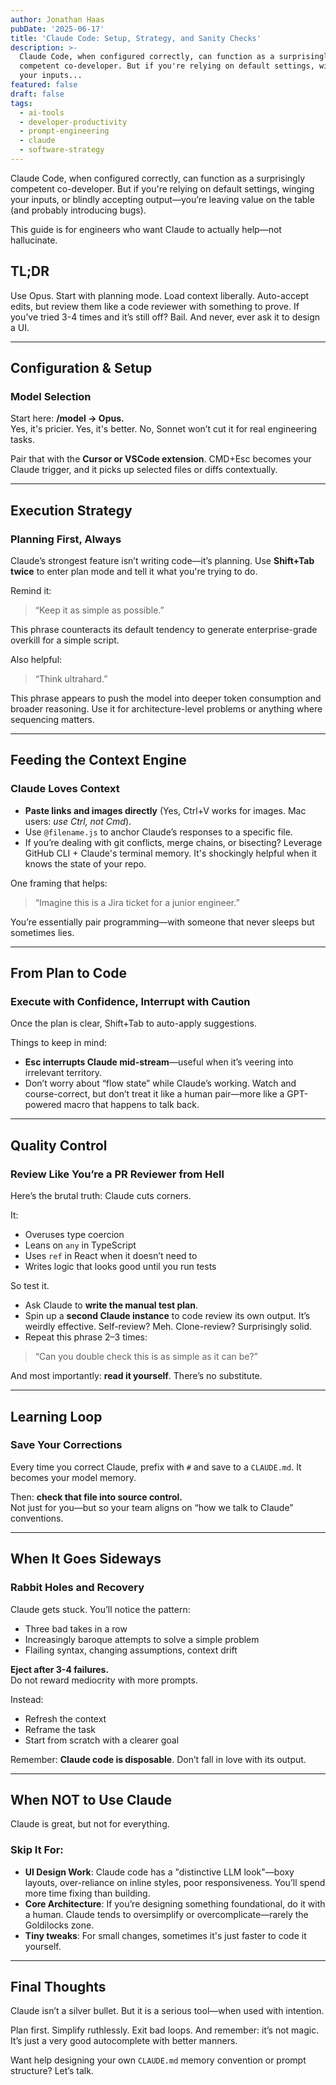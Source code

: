 ```yaml
---
author: Jonathan Haas
pubDate: '2025-06-17'
title: 'Claude Code: Setup, Strategy, and Sanity Checks'
description: >-
  Claude Code, when configured correctly, can function as a surprisingly
  competent co-developer. But if you're relying on default settings, winging
  your inputs...
featured: false
draft: false
tags:
  - ai-tools
  - developer-productivity
  - prompt-engineering
  - claude
  - software-strategy
---
```


Claude Code, when configured correctly, can function as a surprisingly competent co-developer. But if you're relying on default settings, winging your inputs, or blindly accepting output—you’re leaving value on the table (and probably introducing bugs).

This guide is for engineers who want Claude to actually help—not hallucinate.

## TL;DR

Use Opus. Start with planning mode. Load context liberally. Auto-accept edits, but review them like a code reviewer with something to prove. If you’ve tried 3-4 times and it’s still off? Bail. And never, ever ask it to design a UI.

---

## Configuration & Setup

### Model Selection

Start here: **/model → Opus.**  
Yes, it's pricier. Yes, it's better. No, Sonnet won’t cut it for real engineering tasks.

Pair that with the **Cursor or VSCode extension**. CMD+Esc becomes your Claude trigger, and it picks up selected files or diffs contextually.

---

## Execution Strategy

### Planning First, Always

Claude’s strongest feature isn’t writing code—it’s planning. Use **Shift+Tab twice** to enter plan mode and tell it what you're trying to do.

Remind it:

> “Keep it as simple as possible.”

This phrase counteracts its default tendency to generate enterprise-grade overkill for a simple script.

Also helpful:

> “Think ultrahard.”

This phrase appears to push the model into deeper token consumption and broader reasoning. Use it for architecture-level problems or anything where sequencing matters.

---

## Feeding the Context Engine

### Claude Loves Context

- **Paste links and images directly** (Yes, Ctrl+V works for images. Mac users: _use Ctrl, not Cmd_).
- Use `@filename.js` to anchor Claude’s responses to a specific file.
- If you’re dealing with git conflicts, merge chains, or bisecting? Leverage GitHub CLI + Claude's terminal memory. It's shockingly helpful when it knows the state of your repo.

One framing that helps:

> “Imagine this is a Jira ticket for a junior engineer.”

You’re essentially pair programming—with someone that never sleeps but sometimes lies.

---

## From Plan to Code

### Execute with Confidence, Interrupt with Caution

Once the plan is clear, Shift+Tab to auto-apply suggestions.

Things to keep in mind:

- **Esc interrupts Claude mid-stream**—useful when it’s veering into irrelevant territory.
- Don’t worry about “flow state” while Claude’s working. Watch and course-correct, but don’t treat it like a human pair—more like a GPT-powered macro that happens to talk back.

---

## Quality Control

### Review Like You’re a PR Reviewer from Hell

Here’s the brutal truth: Claude cuts corners.

It:

- Overuses type coercion
- Leans on `any` in TypeScript
- Uses `ref` in React when it doesn’t need to
- Writes logic that looks good until you run tests

So test it.

- Ask Claude to **write the manual test plan**.
- Spin up a **second Claude instance** to code review its own output. It’s weirdly effective. Self-review? Meh. Clone-review? Surprisingly solid.
- Repeat this phrase 2–3 times:

> “Can you double check this is as simple as it can be?”

And most importantly: **read it yourself**. There’s no substitute.

---

## Learning Loop

### Save Your Corrections

Every time you correct Claude, prefix with `#` and save to a `CLAUDE.md`. It becomes your model memory.

Then: **check that file into source control.**  
Not just for you—but so your team aligns on “how we talk to Claude” conventions.

---

## When It Goes Sideways

### Rabbit Holes and Recovery

Claude gets stuck. You’ll notice the pattern:

- Three bad takes in a row
- Increasingly baroque attempts to solve a simple problem
- Flailing syntax, changing assumptions, context drift

**Eject after 3-4 failures.**  
Do not reward mediocrity with more prompts.

Instead:

- Refresh the context
- Reframe the task
- Start from scratch with a clearer goal

Remember: **Claude code is disposable**. Don’t fall in love with its output.

---

## When NOT to Use Claude

Claude is great, but not for everything.

### Skip It For:

- **UI Design Work**: Claude code has a "distinctive LLM look"—boxy layouts, over-reliance on inline styles, poor responsiveness. You’ll spend more time fixing than building.
- **Core Architecture**: If you’re designing something foundational, do it with a human. Claude tends to oversimplify or overcomplicate—rarely the Goldilocks zone.
- **Tiny tweaks**: For small changes, sometimes it's just faster to code it yourself.

---

## Final Thoughts

Claude isn’t a silver bullet. But it is a serious tool—when used with intention.

Plan first. Simplify ruthlessly. Exit bad loops. And remember: it’s not magic. It’s just a very good autocomplete with better manners.

Want help designing your own `CLAUDE.md` memory convention or prompt structure? Let’s talk.
